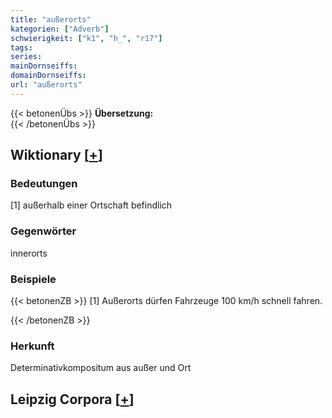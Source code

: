 ```yaml
---
title: "außerorts"
kategorien: ["Adverb"]
schwierigkeit: ["k1", "h_", "r17"]
tags:
series:
mainDornseiffs:
domainDornseiffs:
url: "außerorts"
---
```


{{< betonenÜbs >}}
**Übersetzung:**  
{{< /betonenÜbs >}}

## Wiktionary [[+](https://de.wiktionary.org/wiki/außerorts)]

### Bedeutungen
[1] außerhalb einer Ortschaft befindlich  

### Gegenwörter
innerorts  

### Beispiele
{{< betonenZB >}}
[1] Außerorts dürfen Fahrzeuge 100 km/h schnell fahren.  

{{< /betonenZB >}}
### Herkunft
Determinativkompositum aus außer und Ort  


## Leipzig Corpora [[+](https://corpora.uni-leipzig.de/en/res?word=außerorts&corpusId=deu_newscrawl-public_2018)]

